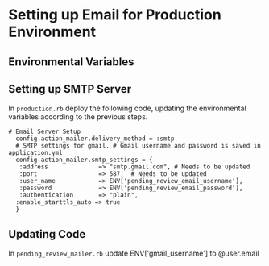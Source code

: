 # Setting up Email for Production Environment

## Environmental Variables

## Setting up SMTP Server
In `production.rb` deploy the following code, updating the environmental variables according to the previous steps.

```
# Email Server Setup
  config.action_mailer.delivery_method = :smtp
  # SMTP settings for gmail. # Gmail username and password is saved in application.yml
  config.action_mailer.smtp_settings = {
   :address              => "smtp.gmail.com", # Needs to be updated
   :port                 => 587,  # Needs to be updated
   :user_name            => ENV['pending_review_email_username'],
   :password             => ENV['pending_review_email_password'],
   :authentication       => "plain",
  :enable_starttls_auto => true
  }
```

## Updating Code
In `pending_review_mailer.rb` update ENV['gmail_username'] to @user.email